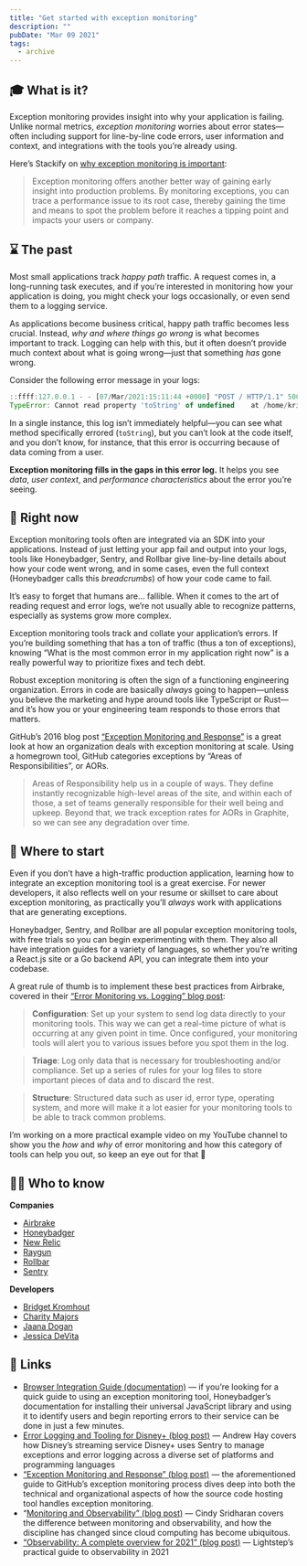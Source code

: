 ```yaml
---
title: "Get started with exception monitoring"
description: ""
pubDate: "Mar 09 2021"
tags:
  - archive
---
```


## 🎓 What is it?

Exception monitoring provides insight into why your application is failing. Unlike normal metrics, _exception monitoring_ worries about error states—often including support for line-by-line code errors, user information and context, and integrations with the tools you’re already using.

Here’s Stackify on [why exception monitoring is important](https://stackify.com/exception-tracking-important/):

> Exception monitoring offers another better way of gaining early insight into production problems. By monitoring exceptions, you can trace a performance issue to its root case, thereby gaining the time and means to spot the problem before it reaches a tipping point and impacts your users or company.

## ⌛ The past

Most small applications track _happy path_ traffic. A request comes in, a long-running task executes, and if you’re interested in monitoring how your application is doing, you might check your logs occasionally, or even send them to a logging service.

As applications become business critical, happy path traffic becomes less crucial. Instead, _why and where things go wrong_ is what becomes important to track. Logging can help with this, but it often doesn’t provide much context about what is going wrong—just that something _has_ gone wrong.

Consider the following error message in your logs:

```jsx
::ffff:127.0.0.1 - - [07/Mar/2021:15:11:44 +0000] "POST / HTTP/1.1" 500 1308 "-" "curl/7.68.0"
TypeError: Cannot read property 'toString' of undefined    at /home/kristian/src/express-test/index.js:16:24    at Layer.handle [as handle_request] (/home/kristian/src/express-test/node_modules/express/lib/router/layer.js:95:5)    at next (/home/kristian/src/express-test/node_modules/express/lib/router/route.js:137:13)
```

In a single instance, this log isn’t immediately helpful—you can see what method specifically errored (`toString`), but you can’t look at the code itself, and you don’t know, for instance, that this error is occurring because of data coming from a user.

**Exception monitoring fills in the gaps in this error log.** It helps you see _data_, _user context_, and _performance characteristics_ about the error you’re seeing.

## 📌 Right now

Exception monitoring tools often are integrated via an SDK into your applications. Instead of just letting your app fail and output into your logs, tools like Honeybadger, Sentry, and Rollbar give line-by-line details about how your code went wrong, and in some cases, even the full context (Honeybadger calls this _breadcrumbs_) of how your code came to fail.

It’s easy to forget that humans are… fallible. When it comes to the art of reading request and error logs, we’re not usually able to recognize patterns, especially as systems grow more complex.

Exception monitoring tools track and collate your application’s errors. If you’re building something that has a ton of traffic (thus a ton of exceptions), knowing “What is the most common error in my application right now” is a really powerful way to prioritize fixes and tech debt.

Robust exception monitoring is often the sign of a functioning engineering organization. Errors in code are basically _always_ going to happen—unless you believe the marketing and hype around tools like TypeScript or Rust—and it’s how you or your engineering team responds to those errors that matters.

GitHub’s 2016 blog post [“Exception Monitoring and Response”](https://github.blog/2015-06-16-exception-monitoring-and-response/) is a great look at how an organization deals with exception monitoring at scale. Using a homegrown tool, GitHub categories exceptions by “Areas of Responsibilities”, or AORs.

> Areas of Responsibility help us in a couple of ways. They define instantly recognizable high-level areas of the site, and within each of those, a set of teams generally responsible for their well being and upkeep. Beyond that, we track exception rates for AORs in Graphite, so we can see any degradation over time.

## 👶 Where to start

Even if you don’t have a high-traffic production application, learning how to integrate an exception monitoring tool is a great exercise. For newer developers, it also reflects well on your resume or skillset to care about exception monitoring, as practically you’ll _always_ work with applications that are generating exceptions.

Honeybadger, Sentry, and Rollbar are all popular exception monitoring tools, with free trials so you can begin experimenting with them. They also all have integration guides for a variety of languages, so whether you’re writing a React.js site or a Go backend API, you can integrate them into your codebase.

A great rule of thumb is to implement these best practices from Airbrake, covered in their [“Error Monitoring vs. Logging” blog post](https://airbrake.io/blog/debugging/error-monitoring-vs-logging):

> **Configuration**: Set up your system to send log data directly to your monitoring tools. This way we can get a real-time picture of what is occurring at any given point in time. Once configured, your monitoring tools will alert you to various issues before you spot them in the log.

> **Triage**: Log only data that is necessary for troubleshooting and/or compliance. Set up a series of rules for your log files to store important pieces of data and to discard the rest.

> **Structure**: Structured data such as user id, error type, operating system, and more will make it a lot easier for your monitoring tools to be able to track common problems.

I’m working on a more practical example video on my YouTube channel to show you the _how_ and _why_ of error monitoring and how this category of tools can help you out, so keep an eye out for that 👀

## 🙋‍♀️ Who to know

**Companies**

- [Airbrake](https://airbrake.io/)
- [Honeybadger](https://www.honeybadger.io/)
- [New Relic](https://newrelic.com/)
- [Raygun](https://raygun.com/)
- [Rollbar](https://rollbar.com/)
- [Sentry](https://sentry.io/welcome/)

**Developers**

- [Bridget Kromhout](https://twitter.com/bridgetkromhout)
- [Charity Majors](https://twitter.com/mipsytipsy)
- [Jaana Dogan](https://twitter.com/rakyll)
- [Jessica DeVita](https://twitter.com/UberGeekGirl)

## 🔗 Links

- [Browser Integration Guide (documentation)](https://docs.honeybadger.io/lib/javascript/integration/browser.html) — if you’re looking for a quick guide to using an exception monitoring tool, Honeybadger’s documentation for installing their universal JavaScript library and using it to identify users and begin reporting errors to their service can be done in just a few minutes.
- [Error Logging and Tooling for Disney+ (blog post)](https://medium.com/disney-streaming/using-sentry-on-disney-cae51b1e59e4) — Andrew Hay covers how Disney’s streaming service Disney+ uses Sentry to manage exceptions and error logging across a diverse set of platforms and programming languages
- [“Exception Monitoring and Response” (blog post)](https://github.blog/2015-06-16-exception-monitoring-and-response/) — the aforementioned guide to GitHub’s exception monitoring process dives deep into both the technical and organizational aspects of how the source code hosting tool handles exception monitoring.
- “[Monitoring and Observability” (blog post)](https://copyconstruct.medium.com/monitoring-and-observability-8417d1952e1c) — Cindy Sridharan covers the difference between monitoring and observability, and how the discipline has changed since cloud computing has become ubiquitous.
- [“Observability: A complete overview for 2021” (blog post)](https://github.blog/2015-06-16-exception-monitoring-and-response/) — Lightstep’s practical guide to observability in 2021
